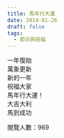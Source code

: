 ```yaml
---
title: 馬年行大運
date: 2014-01-26
draft: false
tags:
  - 節日與祝福
---
```

一年復始  
萬象更新  
新的一年  
祝福大家  
馬年行大運！  
大吉大利  
馬到成功  


閱覽人數：969